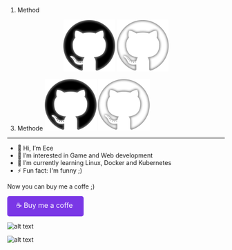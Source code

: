 1. Method

<p align="center">
    <img src="https://raw.githubusercontent.com/GiorgosXou/Random-stuff/main/Programming/StackOverflow/Answers/70200610_11465149/b.png#gh-light-mode-only" height="120" width="120"/>
    <img src="https://raw.githubusercontent.com/GiorgosXou/Random-stuff/main/Programming/StackOverflow/Answers/70200610_11465149/w.png#gh-dark-mode-only" height="120" width="120"/>
</p>


3. Methode
![GitHub-Mark-Light](https://raw.githubusercontent.com/GiorgosXou/Random-stuff/main/Programming/StackOverflow/Answers/70200610_11465149/b.png#gh-light-mode-only)
![GitHub-Mark-Dark ](https://raw.githubusercontent.com/GiorgosXou/Random-stuff/main/Programming/StackOverflow/Answers/70200610_11465149/w.png#gh-dark-mode-only)




---

- 👋 Hi, I’m Ece
- 👀 I’m interested in Game and Web development
- 🌱 I’m currently learning Linux, Docker and Kubernetes
- ⚡ Fun fact: I'm funny ;)

Now you can buy me a coffe ;)

<a href="https://buymeacoffee.com/eceoez" style="display: inline-block; padding: 10px 25px 10px 20px; font-size: 16px; color: white; background-color: #7a37e6; text-align: center; text-decoration: none; border-radius: 5px;">☕ Buy me a coffe</a>



![alt text](6vIk.gif)

![alt text](<cat_gif (1).gif>)
